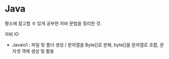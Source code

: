 # Java
평소에 참고할 수 있게 공부한 자바 문법을 정리한 것.


자바 IO
 - Javaio1  : 파일 및 폴더 생성 / 문자열을 Byte[]로 분해, byte[]을 문자열로 조합, 문자셋 객체 생성 및 활용
 
 
